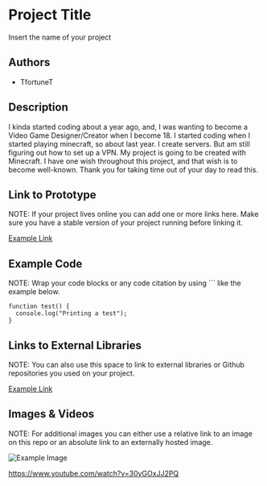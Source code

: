 # Project Title
Insert the name of your project

## Authors
- TfortuneT

## Description
I kinda started coding about a year ago, and, I was wanting to become a Video Game Designer/Creator when I become 18. I started coding when I started playing minecraft, so about last year. I create servers. But am still figuring out how to set up a VPN. My project is going to be created with Minecraft. I have one wish throughout this project, and that wish is to become well-known. Thank you for taking time out of your day to read this.

## Link to Prototype
NOTE: If your project lives online you can add one or more links here. Make sure you have a stable version of your project running before linking it.

[Example Link](http://www.google.com "Example Link")

## Example Code
NOTE: Wrap your code blocks or any code citation by using ``` like the example below.
```
function test() {
  console.log("Printing a test");
}
```
## Links to External Libraries
 NOTE: You can also use this space to link to external libraries or Github repositories you used on your project.

[Example Link](http://www.google.com "Example Link")

## Images & Videos
NOTE: For additional images you can either use a relative link to an image on this repo or an absolute link to an externally hosted image.

![Example Image](project_images/cover.jpg?raw=true "Example Image")

https://www.youtube.com/watch?v=30yGOxJJ2PQ
